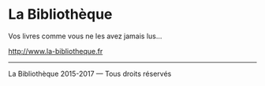 # La Bibliothèque

Vos livres comme vous ne les avez jamais lus…

http://www.la-bibliotheque.fr

---
La Bibliothèque 2015-2017 — Tous droits réservés

